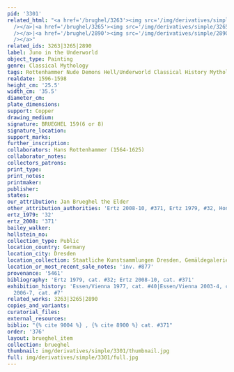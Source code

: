 ```yaml
---
pid: '3301'
related_html: "<a href='/brughel/3263'><img src='/img/derivatives/simple/3263/thumbnail.jpg'
  /></a>|<a href='/brughel/3265'><img src='/img/derivatives/simple/3265/thumbnail.jpg'
  /></a>|<a href='/brughel/2890'><img src='/img/derivatives/simple/2890/thumbnail.jpg'
  /></a>"
related_ids: 3263|3265|2890
label: Juno in the Underworld
object_type: Painting
genre: Classical Mythology
tags: Rottenhammer Nude Demons Hell/Underworld Classical History Mythological
realdate: 1596-1598
height_cm: '25.5'
width_cm: '35.5'
diameter_cm: 
plate_dimensions: 
support: Copper
drawing_medium: 
signature: BRUEGHEL 159(6 or 8)
signature_location: 
support_marks: 
further_inscription: 
collaborators: Hans Rottenhammer (1564-1625)
collaborator_notes: 
collectors_patrons: 
print_type: 
print_notes: 
printmaker: 
publisher: 
states: 
our_attribution: Jan Brueghel the Elder
other_attribution_authorities: 'Ertz 2008-10, #371, Ertz 1979, #32, Honig database'
ertz_1979: '32'
ertz_2008: '371'
bailey_walker: 
hollstein_no: 
collection_type: Public
location_country: Germany
location_city: Dresden
location_collection: Staatliche Kunstsammlungen Dresden, Gemäldegalerie Alte Meister
location_or_most_recent_sale_notes: 'inv. #877'
provenance: '5461'
bibliography: 'Ertz 1979, cat. #32; Ertz 2008-10, cat. #371'
exhibition_history: 'Essen/Vienna 1977, cat. #40|Essen/Vienna 2003-4, cat. #114|Hamm
  2006-7, cat. #7'
related_works: 3263|3265|2890
copies_and_variants: 
curatorial_files: 
external_resources: 
biblio: "{% cite 9004 %} , {% cite 8900 %} cat. #371"
order: '376'
layout: brueghel_item
collection: brueghel
thumbnail: img/derivatives/simple/3301/thumbnail.jpg
full: img/derivatives/simple/3301/full.jpg
---
```

